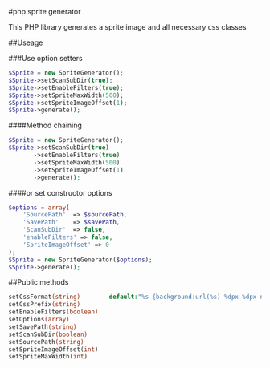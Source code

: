 #php sprite generator

This PHP library generates a sprite image and all necessary css classes


##Useage

###Use option setters
```php
$Sprite = new SpriteGenerator();
$Sprite->setScanSubDir(true);
$Sprite->setEnableFilters(true);
$Sprite->setSpriteMaxWidth(500);
$Sprite->setSpriteImageOffset(1);
$Sprite->generate();
```

####Method chaining
```php
$Sprite = new SpriteGenerator();
$Sprite->setScanSubDir(true)
       ->setEnableFilters(true)
       ->setSpriteMaxWidth(500)
       ->setSpriteImageOffset(1)
       ->generate();
```

####or set constructor options
```php
$options = array(
    'SourcePath'  => $sourcePath,
    'SavePath'    => $savePath,
    'ScanSubDir'  => false,
    'enableFilters' => false,
    'SpriteImageOffset' => 0
);
$Sprite = new SpriteGenerator($options);
$Sprite->generate();
```


##Public methods
```php
setCssFormat(string)        default:"%s {background:url(%s) %dpx %dpx no-repeat;height:%dpx;width:%dpx}"
setCssPrefix(string)
setEnableFilters(boolean)
setOptions(array)
setSavePath(string)
setScanSubDir(boolean)
setSourcePath(string)
setSpriteImageOffset(int)
setSpriteMaxWidth(int)
```